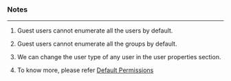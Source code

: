 ### Notes

---

1. Guest users cannot enumerate all the users by default.

2. Guest users cannot enumerate all the groups by default.

3. We can change the user type of any user in the user properties section.

4. To know more, please refer [Default Permissions](https://learn.microsoft.com/en-us/entra/fundamentals/users-default-permissions)
